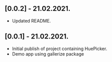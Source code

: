 ## [0.0.2] - 21.02.2021.

- Updated README.

## [0.0.1] - 21.02.2021.

- Initial publish of project containing HuePicker.
- Demo app using gallerize package
